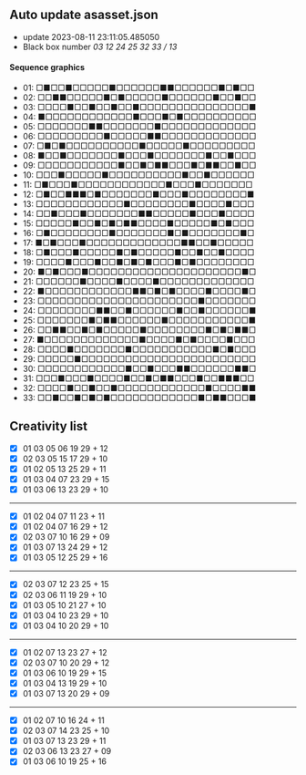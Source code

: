 ## Auto update asasset.json

* update 2023-08-11 23:11:05.485050
* Black box number _03 12 24 25 32 33 / 13_
#### Sequence graphics

* 01: □■□□■□□□□□■□□□□□□■■□□□□□□■□■□□
* 02: □□■■□□□□□■□■□□□□□■□□□□□□■□□■□□
* 03: □□□□■□□■□□■□□■□□□□□□□□□□□□□□□■
* 04: ■□□□□□□□□□□□□■□□□■□■□□□□□□□□□□
* 05: □□□□□□□■■□□□□□□□■□□□□□□□□□□□□□
* 06: □□□□□□□□□■□□□□□■■□□□□□□□□□□□□□
* 07: □■□■□□□□□□□□□□■□□□□□■□□□□□□□□□
* 08: ■□□■□□□□□□□■□□□■□□□□□□□■□□■□□□
* 09: □□□□□□□□□□□■□□■□■■□□□■□■■□□■□□
* 10: □□□■□□□□□■□□□□□□□□□□■□□■□□□□□□
* 11: □■□□□■□□□□□□□□□□□□■□□□■□□□□□□□
* 12: □■□□■■■□■□□□□□□□■□□□■□□□□□□□□■
* 13: □□□□□□□□□□□□■□□□□□□□□■□□□□■□□□
* 14: □□■□□□■□□□□□□□■■□□□□□■□□□■□□□□
* 15: □□□□□■□□■□■□■■□□□□■□□□□□■□■□□□
* 16: □■□□□□□□□□■□□□□□□□■□■□□□□□□□■□
* 17: ■□■□□□■□□□□□□□□□□□□□■■□□■□□□□□
* 18: □■□□□■□□□□□■□■□□□□□■□□■□□■□□□□
* 19: □□□□■□□□■□□■□■□■□□□■□■□□□□□□□□
* 20: ■□■□□□■□□□□□□□□□□□□□□□□□□□□□■□
* 21: □□□□□□■□□□□■□□□□■□□□□□□□□□□□□□
* 22: ■□□□□□□□□□□□□■■□■□■□□□□■□□□□■□
* 23: □□□□□□□□□□□□□□□□□□□□□□■□□□□□□□
* 24: □□□□□□□□■■□□■□□□□□□■□□■□□□□□□■
* 25: □□□□□□□■□■■□□□□□□■□□□□□□□□□□□■
* 26: □□■■□□■□■□□□□□■□□□□□□□□■□■□■■□
* 27: ■□□□□□□□□□□□□□■□□□□■□■□□□□■□□□
* 28: □□□□■□□□□□□□■□□□□□□□□□□□■□■□□□
* 29: □□□□□■□□□□□□□□□□□□□□□□□□□□□□□□
* 30: □□□□□□□□□□□□■□□■□□□■■□□□□□□■■□
* 31: □□□■□□□■□□□□■□□■□■■□□□■□□■■■□□
* 32: □□□□■□□■□□■□□□□□□□□□□□□■□□□□■■
* 33: □□■□□■□■□■□□□□□□□□□□□□■□■■□□□■
## Creativity list

- [x] 01 03 05 06 19 29 + 12
- [x] 02 03 05 15 17 29 + 10
- [x] 01 02 05 13 25 29 + 11
- [x] 01 03 04 07 23 29 + 15
- [x] 01 03 06 13 23 29 + 10
***
- [x] 01 02 04 07 11 23 + 11
- [x] 01 02 04 07 16 29 + 12
- [x] 02 03 07 10 16 29 + 09
- [x] 01 03 07 13 24 29 + 12
- [x] 01 03 05 12 25 29 + 16
***
- [x] 02 03 07 12 23 25 + 15
- [x] 02 03 06 11 19 29 + 10
- [x] 01 03 05 10 21 27 + 10
- [x] 01 03 04 10 23 29 + 10
- [x] 01 03 04 10 20 29 + 10
***
- [x] 01 02 07 13 23 27 + 12
- [x] 02 03 07 10 20 29 + 12
- [x] 01 03 06 10 19 29 + 15
- [x] 01 03 04 13 19 29 + 10
- [x] 01 03 07 13 20 29 + 09
***
- [x] 01 02 07 10 16 24 + 11
- [x] 02 03 07 14 23 25 + 10
- [x] 01 03 07 13 23 29 + 11
- [x] 02 03 06 13 23 27 + 09
- [x] 01 03 06 10 19 25 + 16
